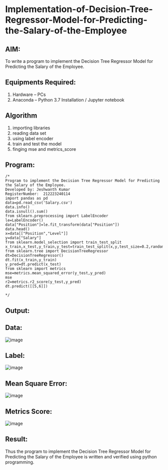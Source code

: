 # Implementation-of-Decision-Tree-Regressor-Model-for-Predicting-the-Salary-of-the-Employee

## AIM:
To write a program to implement the Decision Tree Regressor Model for Predicting the Salary of the Employee.

## Equipments Required:
1. Hardware – PCs
2. Anaconda – Python 3.7 Installation / Jupyter notebook

## Algorithm
1. importing libraries
2. reading data set
3. using label encoder
4. train and test the model
5. finging mse and metrics_score

## Program:
```
/*
Program to implement the Decision Tree Regressor Model for Predicting the Salary of the Employee.
Developed by: Jeshwanth Kumar
RegisterNumber:  212223240114
import pandas as pd
data=pd.read_csv('Salary.csv')
data.info()
data.isnull().sum()
from sklearn.preprocessing import LabelEncoder
le=LabelEncoder()
data["Position"]=le.fit_transform(data["Position"])
data.head()
x=data[["Position","Level"]]
y=data["Salary"]
from sklearn.model_selection import train_test_split
x_train,x_test,y_train,y_test=train_test_split(x,y,test_size=0.2,random_state=2)
from sklearn.tree import DecisionTreeRegressor
dt=DecisionTreeRegressor()
dt.fit(x_train,y_train)
y_pred=dt.predict(x_test)
from sklearn import metrics
mse=metrics.mean_squared_error(y_test,y_pred)
mse
r2=metrics.r2_score(y_test,y_pred)
dt.predict([[5,6]])

*/
```

## Output:
## Data:
![image](https://github.com/Jeshwanthkumarpayyavula/Implementation-of-Decision-Tree-Regressor-Model-for-Predicting-the-Salary-of-the-Employee/assets/145742402/c5ded434-6b73-431d-8d48-d4fa2e4b4348)
## Label:
![image](https://github.com/Jeshwanthkumarpayyavula/Implementation-of-Decision-Tree-Regressor-Model-for-Predicting-the-Salary-of-the-Employee/assets/145742402/3c463e90-5443-46f2-8ca8-316e01c786f8)
## Mean Square Error:
![image](https://github.com/Jeshwanthkumarpayyavula/Implementation-of-Decision-Tree-Regressor-Model-for-Predicting-the-Salary-of-the-Employee/assets/145742402/20327990-d94f-49f0-8062-0f4d26aae812)
## Metrics Score:
![image](https://github.com/Jeshwanthkumarpayyavula/Implementation-of-Decision-Tree-Regressor-Model-for-Predicting-the-Salary-of-the-Employee/assets/145742402/a3d5e9bd-892e-459a-bffe-2173e0a45ef1)







## Result:
Thus the program to implement the Decision Tree Regressor Model for Predicting the Salary of the Employee is written and verified using python programming.
